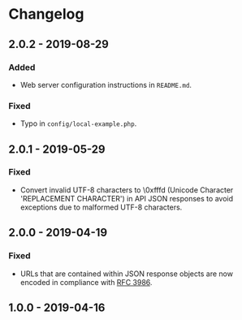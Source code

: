 # Changelog


## 2.0.2 - 2019-08-29

### Added
- Web server configuration instructions in `README.md`.

### Fixed
- Typo in `config/local-example.php`.


## 2.0.1 - 2019-05-29

### Fixed
- Convert invalid UTF-8 characters to \0xfffd (Unicode Character 'REPLACEMENT CHARACTER') in API JSON responses to avoid exceptions due to malformed UTF-8 characters.


## 2.0.0 - 2019-04-19

### Fixed
- URLs that are contained within JSON response objects are now encoded in compliance with [RFC 3986](https://www.ietf.org/rfc/rfc3986.txt).


## 1.0.0 - 2019-04-16
